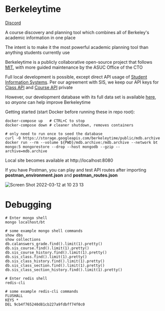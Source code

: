 # Berkeleytime

[Discord](https://discord.gg/DeCEPNdPjc)

A course discovery and planning tool which combines all of Berkeley's academic information in one place

The intent is to make it the most powerful academic planning tool than anything students currently use

Berkeleytime is a publicly collaborative open-source project that follows [MIT](https://en.wikipedia.org/wiki/MIT_License), with more guided maintenance by the ASUC Office of the CTO

Full local development is possible, except direct API usage of [Student Information Systems](https://api-central.berkeley.edu/). Per our agreement with SIS, we keep our API keys for [Class API](https://api-central.berkeley.edu/api/45) and [Course API](https://api-central.berkeley.edu/api/72) private

However, our development database with its full data set is available [here](https://storage.googleapis.com/berkeleytime/public/mdb.archive), so _anyone_ can help improve Berkeleytime

Getting started (start Docker before running these in repo root):

```{bash}
docker-compose up   # CTRL+C to stop
docker-compose down # cleaner shutdown, removes containers

# only need to run once to seed the database
curl -O https://storage.googleapis.com/berkeleytime/public/mdb.archive
docker run --rm --volume ${PWD}/mdb.archive:/mdb.archive --network bt mongo:5 mongorestore --drop --host mongodb --gzip --archive=mdb.archive
```

Local site becomes available at http://localhost:8080

If you have Postman, you can play and test API routes after importing **postman_environment.json** and **postman_routes.json**

![Screen Shot 2022-03-12 at 10 23 13](https://user-images.githubusercontent.com/22272118/158030106-7d88366c-3c62-4832-96af-fdb9ec43d2d4.png)

# Debugging

```{bash}
# Enter mongo shell
mongo localhost/bt

# some example mongo shell commands
show dbs
show collections
db.calanswers_grade.find().limit(1).pretty()
db.sis_course.find().limit(1).pretty()
db.sis_course_history.find().limit(1).pretty()
db.sis_class.find().limit(1).pretty()
db.sis_class_history.find().limit(1).pretty()
db.sis_class_section.find().limit(1).pretty()
db.sis_class_section_history.find().limit(1).pretty()

# Enter redis shell
redis-cli

# some example redis-cli commands
FLUSHALL
KEYS *
DEL 9cb4f765240d81cb227a9fdbff74f0c0
```

